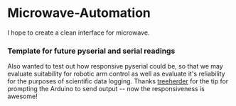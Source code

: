 Microwave-Automation
====================

I hope to create a clean interface for microwave.






### Template for future pyserial and serial readings

Also wanted to test out how responsive pyserial could be, so that we may evaluate suitability for robotic arm control as well as evaluate it's reliability for the purposes of  scientific data logging.
Thanks [treeherder](https://github.com/treeherder) for the tip for prompting the Arduino to send output -- now the responsiveness is awesome!
